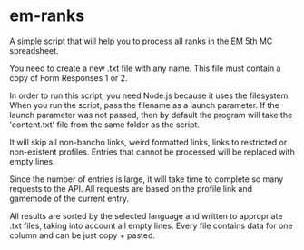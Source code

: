 # em-ranks
A simple script that will help you to process all ranks in the EM 5th MC spreadsheet.

You need to create a new .txt file with any name. This file must contain a copy of Form Responses 1 or 2.

In order to run this script, you need Node.js because it uses the filesystem. When you run the script, pass the filename as a launch parameter. If the launch parameter was not passed, then by default the program will take the 'content.txt' file from the same folder as the script.

It will skip all non-bancho links, weird formatted links, links to restricted or non-existent profiles. Entries that cannot be processed will be replaced with empty lines.

Since the number of entries is large, it will take time to complete so many requests to the API. All requests are based on the profile link and gamemode of the current entry.

All results are sorted by the selected language and written to appropriate .txt files, taking into account all empty lines. Every file contains data for one column and can be just copy + pasted.